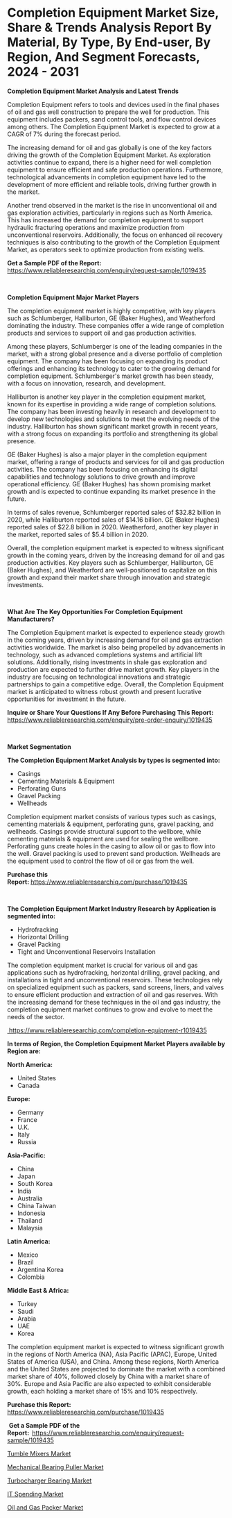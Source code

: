 <p><h1>Completion Equipment Market Size, Share & Trends Analysis Report By Material, By Type, By End-user, By Region, And Segment Forecasts, 2024 - 2031</h1></p><p><strong>Completion Equipment Market Analysis and Latest Trends</strong></p>
<p><p>Completion Equipment refers to tools and devices used in the final phases of oil and gas well construction to prepare the well for production. This equipment includes packers, sand control tools, and flow control devices among others. The Completion Equipment Market is expected to grow at a CAGR of 7% during the forecast period.</p><p>The increasing demand for oil and gas globally is one of the key factors driving the growth of the Completion Equipment Market. As exploration activities continue to expand, there is a higher need for well completion equipment to ensure efficient and safe production operations. Furthermore, technological advancements in completion equipment have led to the development of more efficient and reliable tools, driving further growth in the market.</p><p>Another trend observed in the market is the rise in unconventional oil and gas exploration activities, particularly in regions such as North America. This has increased the demand for completion equipment to support hydraulic fracturing operations and maximize production from unconventional reservoirs. Additionally, the focus on enhanced oil recovery techniques is also contributing to the growth of the Completion Equipment Market, as operators seek to optimize production from existing wells.</p></p>
<p><strong>Get a Sample PDF of the Report:&nbsp;</strong> <a href="https://www.reliableresearchiq.com/enquiry/request-sample/1019435">https://www.reliableresearchiq.com/enquiry/request-sample/1019435</a></p>
<p>&nbsp;</p>
<p><strong>Completion Equipment Major Market Players</strong></p>
<p><p>The completion equipment market is highly competitive, with key players such as Schlumberger, Halliburton, GE (Baker Hughes), and Weatherford dominating the industry. These companies offer a wide range of completion products and services to support oil and gas production activities.</p><p>Among these players, Schlumberger is one of the leading companies in the market, with a strong global presence and a diverse portfolio of completion equipment. The company has been focusing on expanding its product offerings and enhancing its technology to cater to the growing demand for completion equipment. Schlumberger's market growth has been steady, with a focus on innovation, research, and development.</p><p>Halliburton is another key player in the completion equipment market, known for its expertise in providing a wide range of completion solutions. The company has been investing heavily in research and development to develop new technologies and solutions to meet the evolving needs of the industry. Halliburton has shown significant market growth in recent years, with a strong focus on expanding its portfolio and strengthening its global presence.</p><p>GE (Baker Hughes) is also a major player in the completion equipment market, offering a range of products and services for oil and gas production activities. The company has been focusing on enhancing its digital capabilities and technology solutions to drive growth and improve operational efficiency. GE (Baker Hughes) has shown promising market growth and is expected to continue expanding its market presence in the future.</p><p>In terms of sales revenue, Schlumberger reported sales of $32.82 billion in 2020, while Halliburton reported sales of $14.16 billion. GE (Baker Hughes) reported sales of $22.8 billion in 2020. Weatherford, another key player in the market, reported sales of $5.4 billion in 2020.</p><p>Overall, the completion equipment market is expected to witness significant growth in the coming years, driven by the increasing demand for oil and gas production activities. Key players such as Schlumberger, Halliburton, GE (Baker Hughes), and Weatherford are well-positioned to capitalize on this growth and expand their market share through innovation and strategic investments.</p></p>
<p>&nbsp;</p>
<p><strong>What Are The Key Opportunities For Completion Equipment Manufacturers?</strong></p>
<p><p>The Completion Equipment market is expected to experience steady growth in the coming years, driven by increasing demand for oil and gas extraction activities worldwide. The market is also being propelled by advancements in technology, such as advanced completions systems and artificial lift solutions. Additionally, rising investments in shale gas exploration and production are expected to further drive market growth. Key players in the industry are focusing on technological innovations and strategic partnerships to gain a competitive edge. Overall, the Completion Equipment market is anticipated to witness robust growth and present lucrative opportunities for investment in the future.</p></p>
<p><strong>Inquire or Share Your Questions If Any Before Purchasing This Report:</strong> <a href="https://www.reliableresearchiq.com/enquiry/pre-order-enquiry/1019435">https://www.reliableresearchiq.com/enquiry/pre-order-enquiry/1019435</a></p>
<p>&nbsp;</p>
<p><strong>Market Segmentation</strong></p>
<p><strong>The Completion Equipment Market Analysis by types is segmented into:</strong></p>
<p><ul><li>Casings</li><li>Cementing Materials & Equipment</li><li>Perforating Guns</li><li>Gravel Packing</li><li>Wellheads</li></ul></p>
<p><p>Completion equipment market consists of various types such as casings, cementing materials & equipment, perforating guns, gravel packing, and wellheads. Casings provide structural support to the wellbore, while cementing materials & equipment are used for sealing the wellbore. Perforating guns create holes in the casing to allow oil or gas to flow into the well. Gravel packing is used to prevent sand production. Wellheads are the equipment used to control the flow of oil or gas from the well.</p></p>
<p><strong>Purchase this Report:&nbsp;</strong><a href="https://www.reliableresearchiq.com/purchase/1019435">https://www.reliableresearchiq.com/purchase/1019435</a></p>
<p>&nbsp;</p>
<p><strong>The Completion Equipment Market Industry Research by Application is segmented into:</strong></p>
<p><ul><li>Hydrofracking</li><li>Horizontal Drilling</li><li>Gravel Packing</li><li>Tight and Unconventional Reservoirs Installation</li></ul></p>
<p><p>The completion equipment market is crucial for various oil and gas applications such as hydrofracking, horizontal drilling, gravel packing, and installations in tight and unconventional reservoirs. These technologies rely on specialized equipment such as packers, sand screens, liners, and valves to ensure efficient production and extraction of oil and gas reserves. With the increasing demand for these techniques in the oil and gas industry, the completion equipment market continues to grow and evolve to meet the needs of the sector.</p></p>
<p><a href="https://www.reliableresearchiq.com/completion-equipment-r1019435">&nbsp;https://www.reliableresearchiq.com/completion-equipment-r1019435</a></p>
<p><strong>In terms of Region, the Completion Equipment Market Players available by Region are:</strong></p>
<p>
    <p> <strong> North America: </strong>
        <ul>
            <li>United States</li>
            <li>Canada</li>
        </ul>
        </p> 
    <p> <strong> Europe: </strong>
        <ul>
            <li>Germany</li>
            <li>France</li>
            <li>U.K.</li>
            <li>Italy</li>
            <li>Russia</li>
        </ul>
        </p> 
    <p> <strong> Asia-Pacific: </strong>
        <ul>
            <li>China</li>
            <li>Japan</li>
            <li>South Korea</li>
            <li>India</li>
            <li>Australia</li>
            <li>China Taiwan</li>
            <li>Indonesia</li>
            <li>Thailand</li>
            <li>Malaysia</li>
        </ul>
        </p> 
    <p> <strong> Latin America: </strong>
        <ul>
            <li>Mexico</li>
            <li>Brazil</li>
            <li>Argentina Korea</li>
            <li>Colombia</li>
        </ul>
        </p> 
    <p> <strong> Middle East & Africa: </strong>
        <ul>
            <li>Turkey</li>
            <li>Saudi</li>
            <li>Arabia</li>
            <li>UAE</li>
            <li>Korea</li>
        </ul>
    </p>
    </p>
<p><p>The completion equipment market is expected to witness significant growth in the regions of North America (NA), Asia Pacific (APAC), Europe, United States of America (USA), and China. Among these regions, North America and the United States are projected to dominate the market with a combined market share of 40%, followed closely by China with a market share of 30%. Europe and Asia Pacific are also expected to exhibit considerable growth, each holding a market share of 15% and 10% respectively.</p></p>
<p><strong>Purchase this Report: </strong><a href="https://www.reliableresearchiq.com/purchase/1019435">https://www.reliableresearchiq.com/purchase/1019435</a></p>
<p>&nbsp;<strong>Get a Sample PDF of the Report:&nbsp;&nbsp;</strong><a href="https://www.reliableresearchiq.com/enquiry/request-sample/1019435">https://www.reliableresearchiq.com/enquiry/request-sample/1019435</a></p>
<p><strong></strong></p>
<p><p><a href="https://medium.com/@raap8632472024/future-trends-in-global-tumble-mixers-market-market-insights-and-analysis-from-2024-to-2031-in-126-5f62405e0a2b">Tumble Mixers Market</a></p><p><a href="https://medium.com/@yvonnecrona/mechanical-bearing-puller-market-share-size-trends-industry-analysis-report-by-application-93784e764936?postPublishedType=initial">Mechanical Bearing Puller Market</a></p><p><a href="https://medium.com/@hassen.nww/turbocharger-bearing-market-forecast-global-market-trends-and-analysis-from-2024-to-2031-covered-2352560ccde1">Turbocharger Bearing Market</a></p><p><a href="https://github.com/elizabethdagraca/Market-Research-Report-List-4/blob/main/it-spending-market.md">IT Spending Market</a></p><p><a href="https://medium.com/@sagorhossaincs33_80453/an-in-depth-analysis-of-the-global-oil-and-gas-packer-market-scope-and-its-rapid-growing-10-6-cc22f4c9e5e4">Oil and Gas Packer Market</a></p></p>